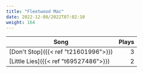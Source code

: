 ```yaml
---
title: "Fleetwood Mac"
date: 2022-12-08/2022T07:02:10
weight: 164
---
```




 Song | Plays 
----- | -----:
[Don't Stop]({{< ref "t21601996">}}) | 3
[Little Lies]({{< ref "t69527486">}}) | 2
